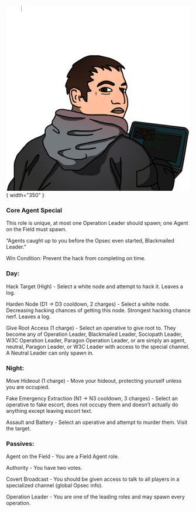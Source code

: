![blackmailedleader.png](Images/blackmailedleader.png){ width="350" }

### **Core Agent Special**

This role is unique, at most one Operation Leader should spawn; one Agent on the Field must spawn.

“Agents caught up to you before the Opsec even started, Blackmailed Leader.”

Win Condition: Prevent the hack from completing on time.

### **Day:**

Hack Target (High) - Select a white node and attempt to hack it. Leaves a log.

Harden Node (D1 -> D3 cooldown, 2 charges) - Select a white node. Decreasing hacking chances of getting this node. Strongest hacking chance nerf. Leaves a log.

Give Root Access (1 charge) - Select an operative to give root to. They become any of Operation Leader, Blackmailed Leader, Sociopath Leader, W3C Operation Leader, Paragon Operation Leader, or are simply an agent, neutral, Paragon Leader, or W3C Leader with access to the special channel. A Neutral Leader can only spawn in.

### **Night:**

Move Hideout (1 charge) - Move your hideout, protecting yourself unless you are occupied.

Fake Emergency Extraction (N1 -> N3 cooldown, 3 charges) - Select an operative to fake escort, does not occupy them and doesn’t actually do anything except leaving escort text.

Assault and Battery - Select an operative and attempt to murder them. Visit the target.

### **Passives:**

Agent on the Field - You are a Field Agent role.

Authority - You have two votes.

Covert Broadcast - You should be given access to talk to all players in a specialized channel (global Opsec info).

Operation Leader - You are one of the leading roles and may spawn every operation.